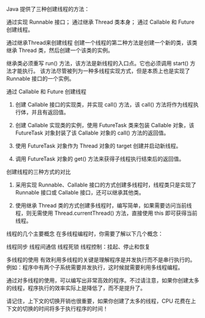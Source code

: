 Java 提供了三种创建线程的方法：

通过实现 Runnable 接口；
通过继承 Thread 类本身；
通过 Callable 和 Future 创建线程。


通过继承Thread来创建线程
创建一个线程的第二种方法是创建一个新的类，该类继承 Thread 类，然后创建一个该类的实例。

继承类必须重写 run() 方法，该方法是新线程的入口点。它也必须调用 start() 方法才能执行。
该方法尽管被列为一种多线程实现方式，但是本质上也是实现了 Runnable 接口的一个实例。



通过 Callable 和 Future 创建线程
1. 创建 Callable 接口的实现类，并实现 call() 方法，该 call() 方法将作为线程执行体，并且有返回值。

2. 创建 Callable 实现类的实例，使用 FutureTask 类来包装 Callable 对象，该 FutureTask 对象封装了该 Callable 对象的 call() 方法的返回值。

3. 使用 FutureTask 对象作为 Thread 对象的 target 创建并启动新线程。

4. 调用 FutureTask 对象的 get() 方法来获得子线程执行结束后的返回值。

创建线程的三种方式的对比
1. 采用实现 Runnable、Callable 接口的方式创建多线程时，线程类只是实现了 Runnable 接口或 Callable 接口，还可以继承其他类。

2. 使用继承 Thread 类的方式创建多线程时，编写简单，如果需要访问当前线程，则无需使用 Thread.currentThread() 方法，直接使用 this 即可获得当前线程。

线程的几个主要概念
在多线程编程时，你需要了解以下几个概念：

线程同步
线程间通信
线程死锁
线程控制：挂起、停止和恢复

多线程的使用
有效利用多线程的关键是理解程序是并发执行而不是串行执行的。例如：程序中有两个子系统需要并发执行，这时候就需要利用多线程编程。

通过对多线程的使用，可以编写出非常高效的程序。不过请注意，如果你创建太多的线程，程序执行的效率实际上是降低了，而不是提升了。

请记住，上下文的切换开销也很重要，如果你创建了太多的线程，CPU 花费在上下文的切换的时间将多于执行程序的时间！